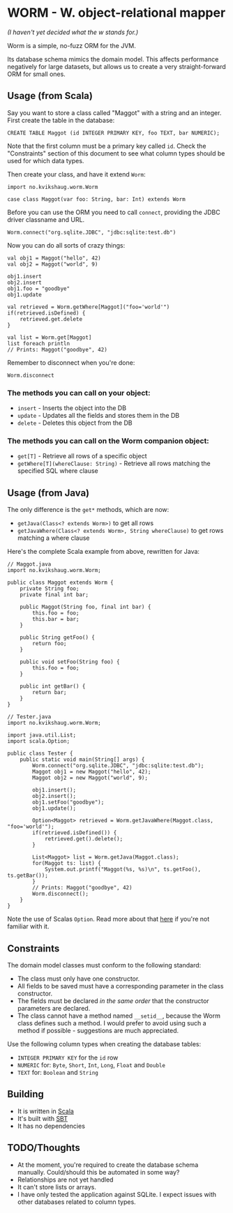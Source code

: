 # WORM - W. object-relational mapper

*(I haven't yet decided what the w stands for.)*

Worm is a simple, no-fuzz ORM for the JVM.

Its database schema mimics the domain model. This affects performance negatively for large datasets, but allows us to create a very straight-forward ORM for small ones.

## Usage (from Scala)

Say you want to store a class called "Maggot" with a string and an integer. First create the table in the database:

    CREATE TABLE Maggot (id INTEGER PRIMARY KEY, foo TEXT, bar NUMERIC);

Note that the first column must be a primary key called `id`. Check the "Constraints" section of this document to see what column types should be used for which data types.

Then create your class, and have it extend `Worm`:

    import no.kvikshaug.worm.Worm
    
    case class Maggot(var foo: String, bar: Int) extends Worm

Before you can use the ORM you need to call `connect`, providing the JDBC driver classname and URL.

    Worm.connect("org.sqlite.JDBC", "jdbc:sqlite:test.db")

Now you can do all sorts of crazy things:
    
    val obj1 = Maggot("hello", 42)
    val obj2 = Maggot("world", 9)

    obj1.insert
    obj2.insert
    obj1.foo = "goodbye"
    obj1.update

    val retrieved = Worm.getWhere[Maggot]("foo='world'")
    if(retrieved.isDefined) {
        retrieved.get.delete
    }

    val list = Worm.get[Maggot]
    list foreach println
    // Prints: Maggot("goodbye", 42)

Remember to disconnect when you're done:

    Worm.disconnect

### The methods you can call on your object:

- `insert` - Inserts the object into the DB
- `update` - Updates all the fields and stores them in the DB
- `delete` - Deletes this object from the DB

### The methods you can call on the Worm companion object:

- `get[T]` - Retrieve all rows of a specific object
- `getWhere[T](whereClause: String)` - Retrieve all rows matching the specified SQL where clause

## Usage (from Java)

The only difference is the `get*` methods, which are now:

- `getJava(Class<? extends Worm>)` to get all rows
- `getJavaWhere(Class<? extends Worm>, String whereClause)` to get rows matching a where clause

Here's the complete Scala example from above, rewritten for Java:

    // Maggot.java
    import no.kvikshaug.worm.Worm;
    
    public class Maggot extends Worm {
        private String foo;
        private final int bar;
    
        public Maggot(String foo, final int bar) {
            this.foo = foo;
            this.bar = bar;
        }
    
        public String getFoo() {
            return foo;
        }
    
        public void setFoo(String foo) {
            this.foo = foo;
        }
    
        public int getBar() {
            return bar;
        }
    }
    
    // Tester.java
    import no.kvikshaug.worm.Worm;
    
    import java.util.List;
    import scala.Option;
    
    public class Tester {
        public static void main(String[] args) {
            Worm.connect("org.sqlite.JDBC", "jdbc:sqlite:test.db");
            Maggot obj1 = new Maggot("hello", 42);
            Maggot obj2 = new Maggot("world", 9);
    
            obj1.insert();
            obj2.insert();
            obj1.setFoo("goodbye");
            obj1.update();
    
            Option<Maggot> retrieved = Worm.getJavaWhere(Maggot.class, "foo='world'");
            if(retrieved.isDefined()) {
                retrieved.get().delete();
            }
    
            List<Maggot> list = Worm.getJava(Maggot.class);
            for(Maggot ts: list) {
                System.out.printf("Maggot(%s, %s)\n", ts.getFoo(), ts.getBar());
            }
            // Prints: Maggot("goodbye", 42)
            Worm.disconnect();
        }
    }

Note the use of Scalas `Option`. Read more about that [here](http://www.codecommit.com/blog/scala/the-option-pattern) if you're not familiar with it.

## Constraints

The domain model classes must conform to the following standard:

- The class must only have one constructor.
- All fields to be saved must have a corresponding parameter in the class constructor.
- The fields must be declared *in the same order* that the constructor parameters are declared.
- The class cannot have a method named `__setid__`, because the Worm class defines such a method. I would prefer to avoid using such a method if possible - suggestions are much appreciated.

Use the following column types when creating the database tables:

- `INTEGER PRIMARY KEY` for the `id` row
- `NUMERIC` for: `Byte`, `Short`, `Int`, `Long`, `Float` and `Double`
- `TEXT` for: `Boolean` and `String`

## Building

- It is written in [Scala](http://www.scala-lang.org/)
- It's built with [SBT](https://github.com/harrah/xsbt)
- It has no dependencies

## TODO/Thoughts

- At the moment, you're required to create the database schema manually. Could/should this be automated in some way?
- Relationships are not yet handled
- It can't store lists or arrays.
- I have only tested the application against SQLite. I expect issues with other databases related to column types.
